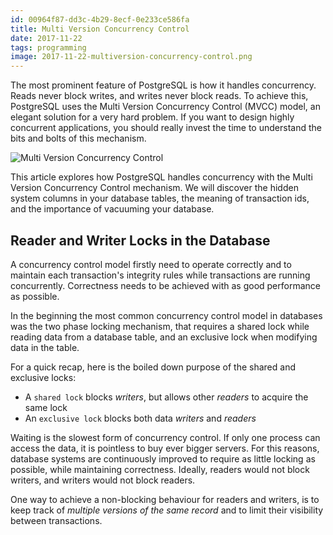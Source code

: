 ```yaml
---
id: 00964f87-dd3c-4b29-8ecf-0e233ce586fa
title: Multi Version Concurrency Control
date: 2017-11-22
tags: programming
image: 2017-11-22-multiversion-concurrency-control.png
---
```


The most prominent feature of PostgreSQL is how it handles concurrency. Reads
never block writes, and writes never block reads. To achieve this, PostgreSQL
uses the Multi Version Concurrency Control (MVCC) model, an elegant solution for
a very hard problem. If you want to design highly concurrent applications, you
should really invest the time to understand the bits and bolts of this
mechanism.

![Multi Version Concurrency Control](images/2017-11-22-multiversion-concurrency-control.png)

This article explores how PostgreSQL handles concurrency with the Multi Version
Concurrency Control mechanism. We will discover the hidden system columns in
your database tables, the meaning of transaction ids, and the importance of
vacuuming your database.

## Reader and Writer Locks in the Database

A concurrency control model firstly need to operate correctly and to maintain
each transaction's integrity rules while transactions are running concurrently.
Correctness needs to be achieved with as good performance as possible.

In the beginning the most common concurrency control model in databases was
the two phase locking mechanism, that requires a shared lock while reading data
from a database table, and an exclusive lock when modifying data in the table.

For a quick recap, here is the boiled down purpose of the shared and exclusive
locks:

- A `shared lock` blocks _writers_, but allows other _readers_ to acquire the same lock
- An `exclusive lock` blocks both data _writers_ and _readers_

Waiting is the slowest form of concurrency control. If only one process can
access the data, it is pointless to buy ever bigger servers. For this reasons,
database systems are continuously improved to require as little locking as
possible, while maintaining correctness. Ideally, readers would not block
writers, and writers would not block readers.

One way to achieve a non-blocking behaviour for readers and writers, is to keep
track of _multiple versions of the same record_ and to limit their visibility
between transactions.
